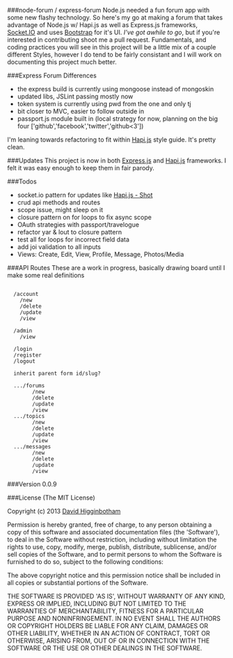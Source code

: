 ###node-forum / express-forum
Node.js needed a fun forum app with some new flashy technology. So here's my go at making a forum that takes advantage of Node.js w/ Hapi.js as well as Express.js frameworks, [Socket.IO](http://socket.io/) and uses [Bootstrap](http://twitter.github.com/bootstrap/) for it's UI. *I've got awhile to go*, but if you're interested in contributing shoot me a pull request. Fundamentals, and coding practices you will see in this project will be a little mix of a couple different Styles, however I do tend to be fairly consistant and I will work on documenting this project much better.

###Express Forum Differences

- the express build is currently using mongoose instead of mongoskin
- updated libs, JSLint passing mostly now
- token system is currently using pwd from the one and only tj
- bit closer to MVC, easier to follow outside in
- passport.js module built in (local strategy for now, planning on the big four ['github','facebook','twitter','github<3'])

I'm leaning towards refactoring to fit within [Hapi.js](https://github.com/spumko/hapi/blob/master/docs/Style.md) style guide. It's pretty clean.

###Updates
This project is now in both [Express.js](https://github.com/dhigginbotham/express-forum) and [Hapi.js](https://github.com/dhigginbotham/node-forum) frameworks. I felt it was easy enough to keep them in fair parody.

###Todos

- socket.io pattern for updates like [Hapi.js - Shot](https://github.com/spumko/shot)
- crud api methods and routes
- scope issue, might sleep on it 
- closure pattern on for loops to fix async scope
- OAuth strategies with passport/travelogue
- refactor yar & lout to closure pattern
- test all for loops for incorrect field data
- add joi validation to all inputs
- Views: Create, Edit, View, Profile, Message, Photos/Media

###API Routes
These are a work in progress, basically drawing board until I make some real definitions
```

  /account
    /new
    /delete
    /update
    /view

  /admin
    /view

  /login
  /register
  /logout

  inherit parent form id/slug?

  .../forums
        /new
        /delete
        /update
        /view
  .../topics
        /new
        /delete
        /update
        /view
  .../messages
        /new
        /delete
        /update
        /view

```
###Version
0.0.9

###License
(The MIT License)

Copyright (c) 2013 [David Higginbotham](david@hillsoft.com)

Permission is hereby granted, free of charge, to any person obtaining a copy of this software and associated documentation files (the 'Software'), to deal in the Software without restriction, including without limitation the rights to use, copy, modify, merge, publish, distribute, sublicense, and/or sell copies of the Software, and to permit persons to whom the Software is furnished to do so, subject to the following conditions:

The above copyright notice and this permission notice shall be included in all copies or substantial portions of the Software.

THE SOFTWARE IS PROVIDED 'AS IS', WITHOUT WARRANTY OF ANY KIND, EXPRESS OR IMPLIED, INCLUDING BUT NOT LIMITED TO THE WARRANTIES OF MERCHANTABILITY, FITNESS FOR A PARTICULAR PURPOSE AND NONINFRINGEMENT. IN NO EVENT SHALL THE AUTHORS OR COPYRIGHT HOLDERS BE LIABLE FOR ANY CLAIM, DAMAGES OR OTHER LIABILITY, WHETHER IN AN ACTION OF CONTRACT, TORT OR OTHERWISE, ARISING FROM, OUT OF OR IN CONNECTION WITH THE SOFTWARE OR THE USE OR OTHER DEALINGS IN THE SOFTWARE.
